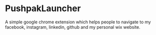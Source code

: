 # PushpakLauncher
A simple google chrome extension which helps people to navigate to my facebook, instagram, linkedin, github and my personal wix website.
